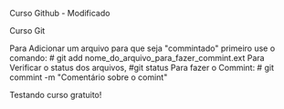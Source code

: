 Curso Github - Modificado

Curso Git

Para Adicionar um arquivo para que seja "commintado" primeiro use o comando: # git add nome_do_arquivo_para_fazer_commint.ext
Para Verificar o status dos arquivos, #git status
Para fazer o Commint: # git commint -m "Comentário sobre o comint"

Testando curso gratuito!